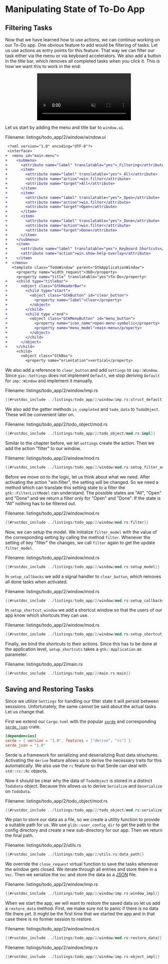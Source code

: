# Manipulating State of To-Do App

## Filtering Tasks

Now that we have learned how to use actions, we can continue working on our To-Do app.
One obvious feature to add would be filtering of tasks.
Let us use actions as entry points for this feature.
That way we can filter our task either via the menu or via keyboard accelerators.
We also add a button in the title bar, which removes all completed tasks when you click it.
This is how we want this to work in the end:

<div style="text-align:center">
 <video autoplay muted loop>
  <source src="img/todo_app_2_animation.webm" type="video/webm">
Your browser does not support the video tag.
 </video>
</div>

Let us start by adding the menu and title bar to `window.ui`.

<span class="filename">Filename: listings/todo_app/2/window/window.ui</span>

```diff
 <?xml version="1.0" encoding="UTF-8"?>
 <interface>
+  <menu id="main-menu">
+    <submenu>
+      <attribute name="label" translatable="yes">_Filtering</attribute>
+      <item>
+        <attribute name="label" translatable="yes">_All</attribute>
+        <attribute name="action">win.filter</attribute>
+        <attribute name="target">All</attribute>
+      </item>
+      <item>
+        <attribute name="label" translatable="yes">_Open</attribute>
+        <attribute name="action">win.filter</attribute>
+        <attribute name="target">Open</attribute>
+      </item>
+      <item>
+        <attribute name="label" translatable="yes">_Done</attribute>
+        <attribute name="action">win.filter</attribute>
+        <attribute name="target">Done</attribute>
+      </item>
+    </submenu>
+    <item>
+      <attribute name="label" translatable="yes">_Keyboard Shortcuts</attribute>
+      <attribute name="action">win.show-help-overlay</attribute>
+    </item>
+  </menu>
   <template class="TodoWindow" parent="GtkApplicationWindow">
     <property name="width_request">360</property>
     <property name="title" translatable="yes">To-Do</property>
+    <child type="titlebar">
+      <object class="GtkHeaderBar">
+        <child type="start">
+          <object class="GtkButton" id="clear_button">
+            <property name="label">Clear</property>
+          </object>
+        </child>
+        <child type ="end">
+          <object class="GtkMenuButton" id="menu_button">
+            <property name="icon_name">open-menu-symbolic</property>
+            <property name="menu_model">main-menu</property>
+          </object>
+        </child>
+      </object>
+    </child>
     <child>
       <object class="GtkBox">
         <property name="orientation">vertical</property>
```

We also add a reference to `clear_button` and add `settings` to `imp::Window`.
Since `gio::Settings` does not implement `Default`, we stop deriving `Default` for `imp::Window` and implement it manually.

<span class="filename">Filename: listings/todo_app/2/window/imp.rs</span>

```rust ,no_run,noplayground
{{#rustdoc_include ../listings/todo_app/2/window/imp.rs:struct_default}}
```

We also add the getter methods `is_completed` and `todo_data` to `TodoObject`.
These will be convenient later on.

<span class="filename">Filename: listings/todo_app/2/todo_object/mod.rs</span>

```rust ,no_run,noplayground
{{#rustdoc_include ../listings/todo_app/2/todo_object/mod.rs:impl}}
```

Similar to the chapter before, we let `settings` create the action.
Then we add the action "filter" to our window.

<span class="filename">Filename: listings/todo_app/2/window/mod.rs</span>

```rust ,no_run,noplayground
{{#rustdoc_include ../listings/todo_app/2/window/mod.rs:setup_filter_action}}
```

Before we move on to the logic, let us think about what we need.
After activating the action "win.filter", the setting will be changed.
So we need a method which can translate this setting state to a filter the `gtk::FilterListModel` can understand.
The possible states are "All", "Open" and "Done" and we return a filter only for "Open" and "Done".
If the state is "All" nothing has to be filtered out.

<span class="filename">Filename: listings/todo_app/2/window/mod.rs</span>

```rust ,no_run,noplayground
{{#rustdoc_include ../listings/todo_app/2/window/mod.rs:filter}}
```

Now, we can setup the model.
We initialize `filter_model` with the value of the corresponding setting by calling the method `filter`.
Whenever the setting of key "filter" the changes, we call `filter` again to get the update `filter_model`.

<span class="filename">Filename: listings/todo_app/2/window/mod.rs</span>

```rust ,no_run,noplayground
{{#rustdoc_include ../listings/todo_app/2/window/mod.rs:setup_model}}
```

In `setup_callbacks` we add a signal handler to `clear_button`, which removes all done tasks when activated.

<span class="filename">Filename: listings/todo_app/2/window/mod.rs</span>

```rust ,no_run,noplayground
{{#rustdoc_include ../listings/todo_app/2/window/mod.rs:setup_callbacks}}
```

In `setup_shortcut_window` we add a shortcut window so that the users of our app know which shortcuts they can use.

<span class="filename">Filename: listings/todo_app/2/window/mod.rs</span>

```rust ,no_run,noplayground
{{#rustdoc_include ../listings/todo_app/2/window/mod.rs:setup_shortcut_window}}
```

Finally, we bind the shortcuts to their actions.
Since this has to be done at the application level, `setup_shortcuts` takes a `gtk::Application` as parameter.

<span class="filename">Filename: listings/todo_app/2/main.rs</span>

```rust ,no_run,noplayground
{{#rustdoc_include ../listings/todo_app/2/main.rs:main}}
```

## Saving and Restoring Tasks

Since we utilize `Settings` for handling our filter state it will persist between sesssions.
Unfortunately, the same cannot be said about the actual tasks.
Let us change that.

First we extend our `Cargo.toml` with the popular [`serde`](https://lib.rs/crates/serde) and corresponding [`serde_json`](https://lib.rs/crates/serde_json) crate.

```toml
[dependencies]
serde = { version = "1.0", features = ["derive", "rc"] }
serde_json = "1.0"
```

Serde is a framework for serializing and deserializing Rust data structures.
Activating the `derive` feature allows us to derive the necessary traits for this automatically.
We also use the `rc` feature so that Serde can deal with `std::rc::Rc` objects.

Now it should be clear why the data of `TodoObject` is stored in a distinct `TodoData` object.
Because this allows us to derive `Serialize` and `Deserialize` on `TodoData`.

<span class="filename">Filename: listings/todo_app/2/todo_object/mod.rs</span>

```rust ,no_run,noplayground
{{#rustdoc_include ../listings/todo_app/2/todo_object/mod.rs:serialize}}
```

We plan to store our data as a file, so we create a utility function to provide a suitable path for us.
We use `glib::user_config_dir` to get the path to the config directory and create a new sub-directory for our app.
Then we return the final path.

<span class="filename">Filename: listings/todo_app/2/utils.rs</span>

```rust ,no_run,noplayground
{{#rustdoc_include ../listings/todo_app/2/utils.rs:data_path}}
```

We override the `close_request` virtual function to save the tasks whenever the window gets closed.
We iterate through all entries and store them in a `Vec`.
Then we serialize the `Vec` and store the data as a [JSON](https://en.wikipedia.org/wiki/JSON) file.


<span class="filename">Filename: listings/todo_app/2/window/imp.rs</span>

```rust ,no_run,noplayground
{{#rustdoc_include ../listings/todo_app/2/window/imp.rs:window_impl}}
```

When we start the app, we will want to restore the saved data so let us add a `restore_data` method.
First, we make sure not to panic if there is no data file there yet.
It might be the first time that we started the app and in that case there is no former session to restore.

<span class="filename">Filename: listings/todo_app/2/window/mod.rs</span>

```rust ,no_run,noplayground
{{#rustdoc_include ../listings/todo_app/2/window/mod.rs:restore_data}}
```

<span class="filename">Filename: listings/todo_app/2/window/imp.rs</span>

```rust ,no_run,noplayground
{{#rustdoc_include ../listings/todo_app/2/window/imp.rs:object_impl}}
```
